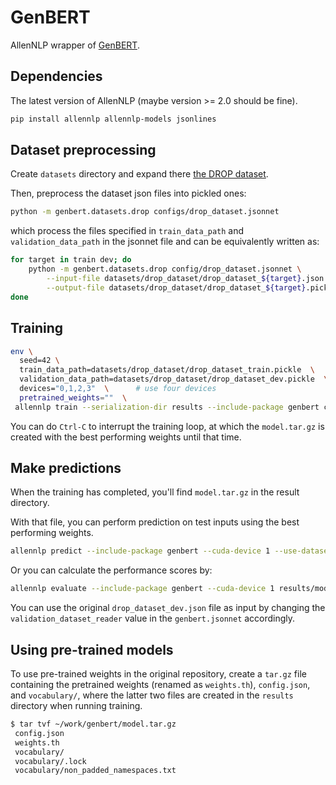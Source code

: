# GenBERT

AllenNLP wrapper of 
[GenBERT](https://github.com/ag1988/injecting_numeracy).


## Dependencies

The latest version of AllenNLP (maybe version >= 2.0 should be fine).

```sh
pip install allennlp allennlp-models jsonlines
```

## Dataset preprocessing

Create `datasets` directory and expand there [the DROP dataset](https://allennlp.org/drop.html).

Then, preprocess the dataset json files into pickled ones:

```sh
python -m genbert.datasets.drop configs/drop_dataset.jsonnet
```

which process the files specified in `train_data_path` and `validation_data_path` in the jsonnet file and can be equivalently written as:

```sh
for target in train dev; do
    python -m genbert.datasets.drop config/drop_dataset.jsonnet \
        --input-file datasets/drop_dataset/drop_dataset_${target}.json \
        --output-file datasets/drop_dataset/drop_dataset_${target}.pickle
done
```


## Training

```sh
env \
  seed=42 \
  train_data_path=datasets/drop_dataset/drop_dataset_train.pickle  \
  validation_data_path=datasets/drop_dataset/drop_dataset_dev.pickle  \
  devices="0,1,2,3"  \      # use four devices
  pretrained_weights=""  \
 allennlp train --serialization-dir results --include-package genbert configs/genbert.jsonnet
```

You can do `Ctrl-C` to interrupt the training loop, at which the `model.tar.gz` is created with the best performing weights until that time.

## Make predictions

When the training has completed, you'll find `model.tar.gz` in the result directory.

With that file, you can perform prediction on test inputs using the best performing weights.

```sh
allennlp predict --include-package genbert --cuda-device 1 --use-dataset-reader --output-file results/output.jsonl results/model.tar.gz datasets/drop_dataset/drop_dataset_dev.pickle
```

Or you can calculate the performance scores by:

```sh
allennlp evaluate --include-package genbert --cuda-device 1 results/model.tar.gz datasets/drop_dataset/drop_dataset_dev.pickle
```

You can use the original `drop_dataset_dev.json` file as input by changing the `validation_dataset_reader` value in the `genbert.jsonnet` accordingly.

## Using pre-trained models

To use pre-trained weights in the original repository,
create a `tar.gz` file containing the pretrained weights (renamed as `weights.th`), `config.json`, and `vocabulary/`, where the latter two files are created in the `results` directory when running training.

```sh
$ tar tvf ~/work/genbert/model.tar.gz
 config.json
 weights.th
 vocabulary/
 vocabulary/.lock
 vocabulary/non_padded_namespaces.txt
```
